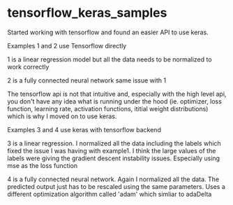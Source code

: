 # tensorflow_keras_samples
Started working with tensorflow and found an easier API to use keras.

Examples 1 and 2 use Tensorflow directly

1 is a linear regression model but all the data needs to be normalized to work correctly

2 is a fully connected neural network same issue with 1

The tensorflow api is not that intuitive and, especially with the high level api, you don't have any idea what is running under the hood (ie. optimizer, loss function, learning rate, activation functions, ititial weight distributions) which is why I moved on to use keras.

Examples 3 and 4 use keras with tensorflow backend

3 is a linear regression.
I normalized all the data including the labels which fixed the issue I was having with example1.
I think the large values of the labels were giving the gradient descent instability issues. Especially using mse as the loss function

4 is a fully connected neural network.
Again I normalized all the data. The predicted output just has to be rescaled using the same parameters.
Uses a different optimization algorithm called 'adam' which simliar to adaDelta

